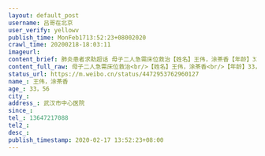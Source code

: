 ```yaml
---
layout: default_post
username: 吕哥在北京
user_verify: yellowv
publish_time: MonFeb1713:52:23+08002020
crawl_time: 20200218-18:03:11
imageurl: 
content_brief: 肺炎患者求助超话 母子二人急需床位救治【姓名】王伟，涂茶香【年龄】33，56【所在城市】【所在小区、社区】武汉市中心医院【患病时间】【联系方式】13647217088【其他紧急联系人】【病情描述】 【患者姓名】求助信息模板 病患情况（最新）：全家在武汉市中心医院交叉感染确诊新冠肺炎都 ...全文
content_full_raw: 母子二人急需床位救治<br/>【姓名】王伟，涂茶香<br/>【年龄】33，56<br/>【所在城市】<br/>【所在小区、社区】武汉市中心医院<br/>【患病时间】<br/>【联系方式】13647217088<br/>【其他紧急联系人】<br/>【病情描述】<br/>【患者姓名】求助信息模板<br/> 病患情况（最新）：全家在武汉市中心医院交叉感染确诊新冠肺炎都快三天了，核酸已检测，现在在医院无人看管，直至现在2020年2月17号中午12点零5分医院还没有安排床位，其父昨晚已去逝（拖死了），急切盼望救助<adata-url="http://t.cn/ELT0hke"href="http://weibo.com/p/1001018008611000000000000"data-hide=""><spanclass='url-icon'><imgstyle='width:1rem;height:1rem'src='https://h5.sinaimg.cn/upload/2015/09/25/3/timeline_card_small_location_default.png'></span><spanclass="surl-text">北京</span></a>
status_url: https://m.weibo.cn/status/4472953762960127
name_: 王伟，涂茶香
age_: 33，56
city_: 
address_: 武汉市中心医院
since_: 
tel_: 13647217088
tel2_: 
desc_: 
publish_timestamp: 2020-02-17 13:52:23+08:00
---
```

